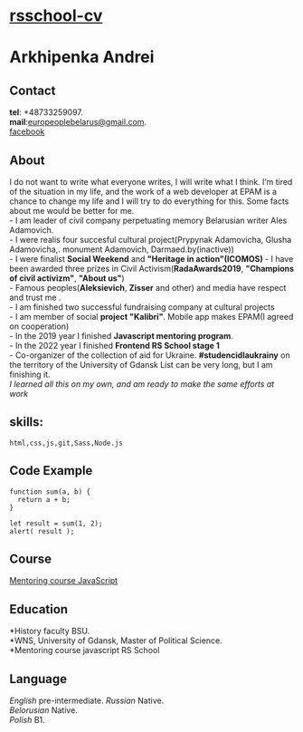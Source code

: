 # **[rsschool-cv](https://Arkhipenka.github.io/rsschool-cv/)**

# **Arkhipenka Andrei**

## **Contact**

**tel**: +48733259097.</br>
**mail**:europeoplebelarus@gmail.com.</br>
[facebook](https://www.facebook.com/Arkhipenka/)


## **About**

I do not want to write what everyone writes, I will write what I think. I’m tired of the situation in my life, and the work of a web developer at EPAM is a chance to change my life and I will try to do everything for this. Some facts about me would be better for me.</br> - I am leader of civil company perpetuating memory Belarusian writer Ales Adamovich.</br> - I were realis four succesful cultural project(Prypynak Adamovicha, Glusha Adamovicha,. monument Adamovich, Darmaed.by(inactive))</br> - I were finalist **Social Weekend** and **"Heritage in action"(ICOMOS)** - I have been awarded three prizes in Civil Activism(**RadaAwards2019**, **"Champions of civil activizm"**, **"About us"**)</br> - Famous peoples(**Aleksievich**, **Zisser** and other) and media have respect and trust me .</br> - I am finished two successful fundraising company at cultural projects</br> - I am member of social **project "Kalibri"**. Mobile app makes EPAM(I agreed on cooperation)</br> - In the 2019 year I finished **Javascript mentoring program**.</br> - In the 2022 year I finished **Frontend RS School stage 1**</br> - Co-organizer of the collection of aid for Ukraine. **#studencidlaukrainy** on the territory of the University of Gdansk List can be very long, but I am finishing it.</br> _I learned all this on my own, and am ready to make the same efforts at work_

## **skills:**

    html,css,js,git,Sass,Node.js

## **Code Example**

```
function sum(a, b) {
  return a + b;
}

let result = sum(1, 2);
alert( result );
```

## **Course**

[Mentoring course JavaScript](https://github.com/Arkhipenka/git)

## **Education**

*History faculty BSU.</br>
*WNS, University of Gdansk, Master of Political Sсience.</br>
*Mentoring course javascript RS School</br>

## **Language**

_English_ pre-intermediate.
_Russian_ Native.</br>
_Belorusian_ Native.</br>
_Polish_ B1.
